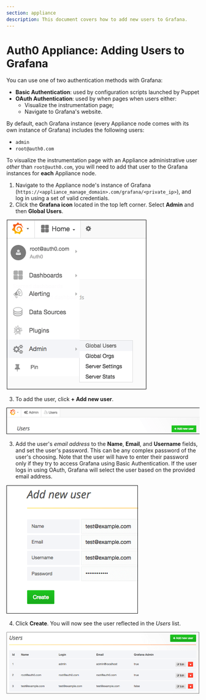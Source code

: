 ```yaml
---
section: appliance
description: This document covers how to add new users to Grafana.
---
```


# Auth0 Appliance: Adding Users to Grafana


You can use one of two authentication methods with Grafana:

* **Basic Authentication**: used by configuration scripts launched by Puppet
* **OAuth Authentication**: used by when pages when users either:
  * Visualize the instrumentation page;
  * Navigate to Grafana's website.

By default, each Grafana instance (every Appliance node comes with its own instance of Grafana) includes the following users:

* `admin`
* `root@auth0.com`

To visualize the instrumentation page with an Appliance administrative user *other* than `root@auth0.com`, you will need to add that user to the Grafana instances for **each** Appliance node.

1. Navigate to the Appliance node's instance of Grafana (`https://<appliance_manage_domain>.com/grafana/<private_ip>`), and log in using a set of valid credentials.
2. Click the **Grafana icon** located in the top left corner. Select **Admin** and then **Global Users**.

  ![](/media/articles/appliance/instrumentation/grafana-users-1.png)

3. To add the user, click **+ Add new user**.

  ![](/media/articles/appliance/instrumentation/grafana-users-2.png)

3. Add the user's *email address* to the **Name**, **Email**, and **Username** fields, and set the user's password. This can be any complex password of the user's choosing. Note that the user will have to enter their password only if they try to access Grafana using Basic Authentication. If the user logs in using OAuth, Grafana will select the user based on the provided email address.

  ![](/media/articles/appliance/instrumentation/grafana-users-3.png)

4. Click **Create**. You will now see the user reflected in the *Users* list.

  ![](/media/articles/appliance/instrumentation/grafana-users-4.png)
